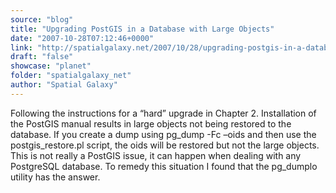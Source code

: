 ```yaml
---
source: "blog"
title: "Upgrading PostGIS in a Database with Large Objects"
date: "2007-10-28T07:12:46+0000"
link: "http://spatialgalaxy.net/2007/10/28/upgrading-postgis-in-a-database-with-large-objects/"
draft: "false"
showcase: "planet"
folder: "spatialgalaxy_net"
author: "Spatial Galaxy"
---
```


Following the instructions for a &ldquo;hard&rdquo; upgrade in Chapter 2. Installation of the PostGIS manual results in large objects not being restored to the database. If you create a dump using pg_dump -Fc &ndash;oids and then use the postgis_restore.pl script, the oids will be restored but not the large objects. This is not really a PostGIS issue, it can happen when dealing with any PostgreSQL database.
To remedy this situation I found that the pg_dumplo utility has the answer.
